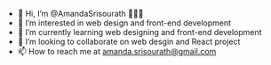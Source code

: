 - 👋 Hi, I’m @AmandaSrisourath 👩🏻‍💻
- 👀 I’m interested in web design and front-end development
- 🌱 I’m currently learning web designing and front-end development
- 💞️ I’m looking to collaborate on web desgin and React project 
- 📫 How to reach me at amanda.srisourath@gmail.com

<!---
AmandaSrisourath/AmandaSrisourath is a ✨ special ✨ repository because its `README.md` (this file) appears on your GitHub profile.
You can click the Preview link to take a look at your changes.
--->
